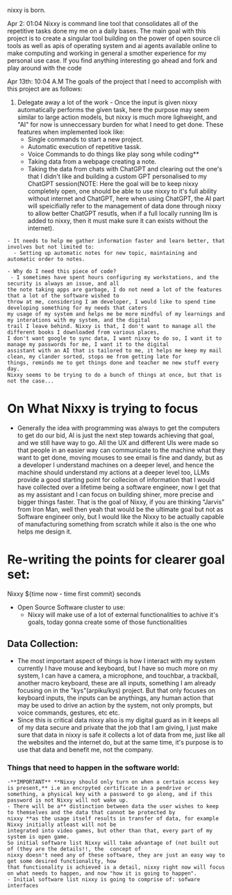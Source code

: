 nixxy is born.

Apr 2: 01:04 
Nixxy is command line tool that consolidates all of the repetitive tasks done my me on a daily bases.
The main goal with this project is to create a singular tool building on the power of open source cli tools as well as apis of operating
system and ai agents available online to make computing and working in general a smother experience for my personal use case. 
If you find anything interesting go ahead and fork and play around with the code

Apr 13th: 10:04 A.M
The goals of the project that I need to accomplish with this project are as follows:
  1. Delegate away a lot of the work
    - Once the input is given nixxy automatically performs the given task, here the purpose may
    seem similar to large action models, but nixxy is much more lighweight, and "AI" for now is unneccessary 
    burden for what I need to get done. These features when implemented look like:
      - Single commands to start a new project.
      - Automatic execution of repetitive tassk.
      - Voice Commands to do things like play song while coding** 
      - Taking data from a webpage creating a note.
      - Taking the data from chats with ChatGPT and clearing out the one's that I didn't like and 
      building a custom GPT personalised to my ChatGPT session(NOTE: Here the goal will be to keep nixxy completely
      open, one should be able to use nixxy to it's full ability without internet and ChatGPT, here when using ChatGPT, the AI
      part will speicifially refer to the management of data done through nixxy to allow better ChatGPT resutls, when if a full locally
      running llm is added to nixxy, then it must make sure it can exists without the internet).

    - It needs to help me gather information faster and learn better, that involves but not limited to:
      - Setting up automatic notes for new topic, maintaining and automatic order to notes.

    - Why do I need this piece of code?
     - I sometimes have spent hours configuring my workstations, and the security is always an issue, and all
    the note taking apps are garbage, I do not need a lot of the features that a lot of the software wished to
    throw at me, considering I am developer, I would like to spend time developing something for my needs that caters
    my usage of my system and helps me be more mindful of my learnings and my interations with my system, and the digital
    trail I leave behind. Nixxy is that, I don't want to manage all the different books I downloaded from various places,
    I don't want google to sync data, I want nixxy to do so, I want it to manage my passwords for me, I want it to the digital
    assistant with an AI that is tailored to me, it helps me keep my mail clean, my clander sorted, stops me from getting late for
    things, reminds me to get things done and teacher me new stuff every day. 
    Nixxy seems to be trying to do a bunch of things at once, but that is not the case...


  # On What Nixxy is trying to focus
  - Generally the idea with programming was always to get the computers to get do our bid, AI is just the next
  step towards achieving that goal, and we still have way to go. All the UX and different UIs were made so that
  people in an easier way can communicate to the machine what they want to get done, moving mouses to see email
  is fine and dandy, but as a developer I understand machines on a deeper level, and hence the machine should understand
  my actions at a deeper level too, LLMs provide a good starting point for collecion of information that I would have collected 
  over a lifetime being a software engineer, now I get that as my assistant and I can focus on building shiner, more precise and 
  bigger things faster. 
  That is the goal of Nixxy, if you are thinking "Jarvis" from Iron Man, well then yeah that would be the ultimate goal but not 
  as Software engineer only, but I would like the Nixxy to be actually capable of manufacturing something from scratch while it
  also is the one who helps me design it. 


  # Re-writing the points for clearer goal set:
  Nixxy ${time now - time first commit} seconds

  - Open Source Software cluster to use:
    - Nixxy will make use of a lot of external functionalities to achive it's goals, today gonna create some 
    of those functionalities

  ## Data Collection:
  - The most important aspect of things is how I interact with my system currently I have mouse and keyboard,
  but I have so much more on my system, I can have a camera, a microphone, and touchbar, a trackball, another
  macro keyboard, these are all inputs, something I am already focusing on in the "kys"(arpiku/kys) project. But
  that only focuses on keyboard inputs, the inputs can be anythings, any human action that may be used to drive 
  an action by the system, not only prompts, but voice commands, gestures, etc etc. 
  - Since this is critical data nixxy also is my digital guard as in it keeps all of my data secure and private
  that the job that I am giving, I just make sure that data in nixxy is safe it collects a lot of data from me, just 
  like all the websites and the internet do, but at the same time, it's purpose is to use that data and benefit me,
  not the company.

  ### Things  that need to happen in the software world:
    -**IMPORTANT** **Nixxy should only turn on when a certain access key is present,** i.e an encrpyted certificate in a pendrive or
    something, a physical key with a password to go along, and if this password is not Nixxy will not wake up.
    - There will be a** distinction between data the user wishes to keep to themselves and the data that cannot be protected by 
    nixxy **as the usage itself results in transfer of data, for example Nixxy initially atleast will not be 
    integrated into video games, but other than that, every part of my system is open game. 
    So initial software list Nixxy will take advantage of (not built out of (they are the details!!, the  concept of
    nixxy doesn't need any of these software, they are just an easy way to get some desired functionality, how
    that functionality is achieved is a detail, nixxy right now will focus on what needs to happen, and now "how it is going to happen".
    - Initial software list nixxy is going to comprise of: sofware interfaces 
  



    



